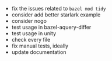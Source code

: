 
- fix the issues related to `bazel mod tidy`
- consider add better starlark example
- consider nogo
- test usage in bazel-aquery-differ
- test usage in unity
- check every file
- fix manual tests, ideally
- update documentation
